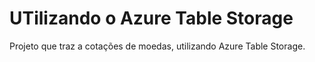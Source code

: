 # UTilizando o Azure Table Storage
Projeto que traz a cotações de moedas, utilizando Azure Table Storage.
